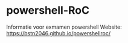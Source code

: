 # powershell-RoC
Informatie voor exmamen powershell
Website: https://bstn2046.github.io/powershellroc/
